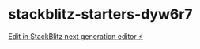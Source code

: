 # stackblitz-starters-dyw6r7

[Edit in StackBlitz next generation editor ⚡️](https://stackblitz.com/~/github.com/3dpro-maker/stackblitz-starters-dyw6r7)